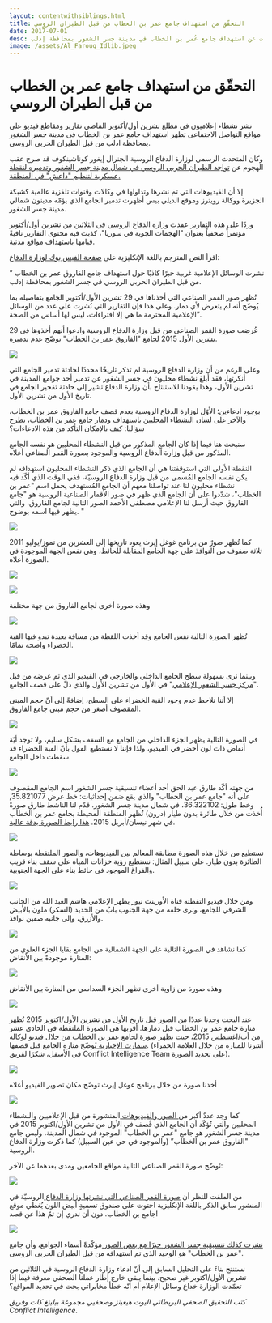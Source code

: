 ```yaml
---
layout: contentwithsiblings.html
title: التحقّق من استهداف جامع عمر بن الخطاب من قبل الطيران الروسي
date: 2017-07-01
desc: ترجمة للتقرير الذي نشرته البيلنغ كات عن استهداف جامع عُمر بن الخطاب في مدينة جسر الشغور بمحافظة إدلب
image: /assets/Al_Farouq_Idlib.jpeg
---
```


# التحقّق من استهداف جامع عمر بن الخطاب من قبل الطيران الروسي

نشر نشطاء إعلاميون في مطلع تشرين أول/أكتوبر الماضي تقارير ومقاطع فيديو على مواقع التواصل الاجتماعي تظهر استهداف جامع عمر بن الخطاب في مدينة جسر الشغور بمحافظة ادلب من قبل الطيران الحربي الروسي.

وكان المتحدث الرسمي لوزارة الدفاع الروسية الجنرال إيغور كوناشينكوف قد صرح عقب الهجوم عن [تواجد الطيران الحربي الروسي في شمال مدينة جسر الشغور وتدميره لنقطة عسكرية لتنظيم "داعش" في المنطقة.](https://ruptly.tv/vod/view/35510/russia-is-command-post-in-jisr-al-shughour-destroyed-in-latest-airstrikes-defmin)

إلا أن الفيديوهات التي تم نشرها وتداولها في وكالات وقنوات تلفزية عالمية كشبكة الجزيرة ووكالة رويترز وموقع الديلي بيس أظهرت تدمير الجامع الذي يؤمّه مدينون شمالي مدينة جسر الشغور.

وردّا على هذه التقارير عقدت وزارة الدفاع الروسي في الثلاثين من نشرين أول/أكتوبر مؤتمراً صحفياً بعنوان "الهجمات الجوية في سوريا"، كذبت فيه محتوى التقارير نافيةً قيامها باستهداف مواقع مدنية.

اقرأ النص المترجم باللغة الإنكليزية على [صفحة الفيس بوك لوزارة الدفاع](https://www.facebook.com/permalink.php?story_fbid=1674425756133507&id=1492252324350852):

“ نشرت الوسائل الإعلامية غربية خبرًا كاذبًا حول استهداف جامع الفاروق عمر بن الخطاب من قبل الطيران الحربي الروسي في جسر الشغور بمحافظة إدلب.

تُظهر صور القمر الصناعي التي أخذناها في 29 تشرين الأول/أكتوبر الجامع بتفاصيله بما يُوضّح أنه لم يتعرض لأي دمار. وعلى هذا فإن التقارير التي نُشرت على عدد من الوسائل الإعلامية المحترمة ما هي إلا افتراءات، ليس لها أساس من الصحة”.

عُرضت صورة القمر الصناعي من قبل وزارة الدفاع الروسية وادعوا أنهم أخذوها في 29 تشرين الأول 2015 لجامع "الفاروق عمر بن الخطاب" توضّح عدم تدميره.

![](/assets/1_MOD.jpg)

وعلى الرغم من أن وزارة الدفاع الروسية لم تذكر تاريخًا محددًا لحادثة تدمير الجامع التي أنكرتها، فقد أبلغ نشطاء محليون في جسر الشغور عن تدمير أحد جوامع المدينة في تشرين الأول، وهذا يقودنا للاستنتاج بأن وزارة الدفاع تشير إلى حادثة تفجير الجامع في تاريخ الأول من تشرين الأول.

بوجود ادعاءين؛ الأوّل لوزارة الدفاع الروسية بعدم قصف جامع الفاروق عمر بن الخطاب، والآخر على لسان النشطاء المحليين باستهداف ودمار جامع عمر بن الخطاب، نطرح سؤالنا: كيف بالإمكان التأكد من هذه الادعاءات؟

سنبحث هنا فيما إذا كان الجامع المذكور من قبل النشطاء المحليين هو نفسه الجامع المذكور من قبل وزارة الدفاع الروسية والموجود بصورة القمر الصناعي أعلاه.

النقطة الأولى التي استوقفتنا هي أن الجامع الذي ذكر النشطاء المحليون استهدافه لم يكن نفسه الجامع المُسمى من قبل وزارة الدفاع الروسيّة، ففي الوقت الذي أكّد فيه نشطاء محليون لنا عند تواصلنا معهم أن الجامع المُستهدف يحمل اسم "عمر بن الخطاب"، شدّدوا على أن الجامع الذي ظهر في صور الأقمار الصناعية الروسية هو "جامع الفاروق حيث أرسل لنا الإعلامي مصطفى الأحمد الصور التالية لجامع الفاروق، والتي يظهر فيها اسمه بوضوح. "

![](/assets/Al_Farouq_Idlib.jpeg)

كما تُظهر صورٌ من برنامج غوغل إيرث يعود تاريخها إلى العشرين من تموز/يوليو 2011 ثلاثة صفوف من النوافذ على جهة الجامع المقابلة للحائط، وهي نفس الجهة الموجودة في الصورة أعلاه.

![](/assets/Farouq_Sattelite.jpg)

![](/assets/Al_Farouq_3.png)

وهذه صورة أخرى لجامع الفاروق من جهة مختلفة

![](/assets/Al_Farouq_2.jpg)

تُظهر الصورة التالية نفس الجامع وقد أخذت اللقطة من مسافة بعيدة تبدو فيها القبة الخضراء واضحة تمامًا.

![](/assets/Al-Farouq%20Mosque-4.png)

وبينما نرى بسهولة سطح الجامع الداخلي والخارجي في الفيديو الذي تم عرضه من قبل "[مركز جسر الشغور ](https://www.youtube.com/channel/UCShPdZcbkveafvvsKfWa3Mw)[الإعلامي](https://www.youtube.com/channel/UCShPdZcbkveafvvsKfWa3Mw)" في الأول من تشرين الأول والذي دلّ على قصف الجامع.

إلا أننا نلاحظ عدم وجود القبة الخضراء على السطح، إضافةً إلى أنّ حجم المبنى المقصوف أصغر من حجم مبنى جامع الفاروق.

![](/assets/Omar-roof-outside.jpg)

في الصورة التالية يظهر الجزء الداخلي من الجامع مع السقف بشكل سليم، ولا توجد أيّة أنقاض ذات لون أخضر في الفيديو، ولذا فإننا لا نستطيع القول بأنّ القبة الخضراء قد سقطت داخل الجامع.

![](/assets/Omar-roof-inside.jpg)

من جهته أكّد طارق عبد الحق أحد أعضاء تنسيقية جسر الشغور اسم الجامع المقصوف على أنه "جامع عمر بن الخطاب" والذي يقع ضمن إحداثيات: خط عرض 35.821077, وخط طول: 36.322102، في شمال مدينة جسر الشغور. قدّم لنا الناشط طارق صورةً أُخذت من خلال طائرة بدون طيار (درون) تُظهر المنطقة المحيطة بجامع عمر بن الخطاب في شهر نيسان/أبريل 2015\. [هذا رابط الصورة بدقة عالية](https://fbcdn-sphotos-b-a.akamaihd.net/hphotos-ak-xtf1/v/t1.0-9/12190030_985959848116458_725431861235488810_n.jpg?oh=0f4a5d6deadcf455306474c444d045ae&oe=56B3D843&__gda__=1455641217_f256bd0f4f0832d109736857ab7b840b).

![](/assets/drone_image_Omar.jpg)

نستطيع من خلال هذه الصورة مطابقة المعالم بين الفيديوهات، والصور الملتقطة بوساطة الطائرة بدون طيار. على سبيل المثال: نستطيع رؤية خزانات المياه على سقف بناء قريب والفراغ الموجود في حائط بناء على الجهة الجنوبية.

![](/assets/Matches-1.jpg)

ومن خلال فيديو التقطته قناة الأورينت نيوز يظهر الإعلامي هاشم العبد الله من الجانب الشرقي للجامع، ونرى خلفه من جهة الجنوب بابٌ من الحديد (السكر) ملون بالأبيض والأزرق، وإلى جانبه صفين نوافذ.

![](/assets/Mosque-East-Side.jpg)

كما نشاهد في الصورة التالية على الجهة الشمالية من الجامع بقايا الجزء العلوي من المنارة موجودةً بين الأنقاض:

![](/assets/minaret-1.jpg)

وهذه صورة من زاوية أخرى تظهر الجزء السداسي من المنارة بين الأنقاض

![](/assets/minaret-2.jpg)

عند البحث وجدنا عددًا من الصور قبل تاريخ الأول من تشرين الأول/اكتوبر 2015 تُظهر منارة جامع عمر بن الخطاب قبل دمارها. أقربها هي الصورة الملتقطة في الحادي عشر من أب/اغسطس 2015، حيث تظهر صورة[ لجامع عمر بن الخطاب من خلال فيديو](https://www.youtube.com/watch?v=tGx0RJSwu3c) ل[وكالة سمارت الإخبارية ](https://www.youtube.com/user/SmartNewsAgency)يُوضّح منارة الجامع قبل قصفها. (أشرنا للمنارة من خلال العلامة الحمراء في الأسفل، شكرًا لفريق Conflict Intelligence Team على تحديد الصورة).

![](/assets/August-video-ss.jpg)

أخذنا صورة من خلال برنامج غوغل إيرث توضّح مكان تصوير الفيديو أعلاه

![](/assets/x687Gi1d.jpg)

كما وجد عددٌ أكبر من[ الصور ](https://www.facebook.com/jisralshughour9/photos_stream)و[الفيديوهات ](https://www.youtube.com/watch?v=MnCaTJITERI&index=1&list=PLPC0Udeof3T5HMvmHc8EbKK4gwXzJqp94)المنشورة من قبل الإعلاميين والنشطاء المحليين والتي تُؤكّد أن الجامع الذي قُصف في الأول من تشرين الأول/اكتوبر 2015 في مدينة جسر الشغور هو جامع "عمر بن الخطاب" الموجود في شمال المدينة، وليس جامع "الفاروق عمر بن الخطاب” (والموجود في حي عين السبيل) كما ذكرت وزارة الدفاع الروسية.

تُوضّح صورة القمر الصناعي التالية مواقع الجامعين ومدى بعدهما عن الآخر:

![](/assets/both_mosques_location.jpg)

من الملفت للنظر أن [صورة القمر الصناعي التي نشرتها وزارة الدفاع ](http://eng.mil.ru/images/2015-10-29_mosque-EN.jpg)الروسيّة في المنشور سابق الذكر باللغة الإنكليزية احتوت على صندوق تسميةٍ أبيض اللون يُغطي موقع جامع بن الخطاب. دون أن ندري إن تمّ هذا عن قصد!

![](/assets/Comparison1.jpg)

[نشرت كذلك تنسيقية جسر الشغور خبرًا مع بعض الصور ](https://www.facebook.com/jisralshughour9/posts/985959911449785)مؤكّدةً أسماء الجوامع، وأن جامع "عمر بن الخطاب" هو الوحيد الذي تم استهدافه من قبل الطيران الحربي الروسي.

نستنتج بناءً على التحليل السابق إلى أنّ ادعاء وزارة الدفاع الروسية في الثلاثين من تشرين الأول/اكتوبر غير صحيح. بينما يبقى خارج إطار عملنا الصحفي معرفة فيما إذا تعمّدت الوزارة خداع وسائل الإعلام أم أنّه خطأ مخابراتي بحت في تحديد المواقع؟

_كتب التحقيق الصحفي البريطاني اليوت هيغينز وصحفيي مجموعة بيلينغ كات وفريق Conflict Intelligence._

